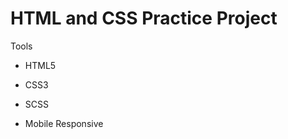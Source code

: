<h1 align="left">HTML and CSS Practice Project</h1>
<p align="left"> Tools </p>

- HTML5

- CSS3

- SCSS

- Mobile Responsive
